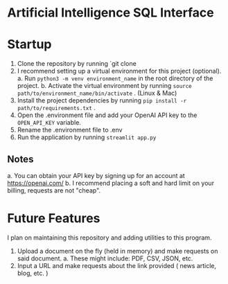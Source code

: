 # Artificial Intelligence SQL Interface

# Startup 
1. Clone the repository by running `git clone 
2. I recommend setting up a virtual environment for this project (optional).
a. Run `python3 -m venv environment_name` in the root directory of the project.
b. Activate the virtual environment by running `source path/to/environment_name/bin/activate` . (Linux & Mac)
3. Install the project dependencies by running `pip install -r path/to/requirements.txt` .
4. Open the .environment file and add your OpenAI API key to the `OPEN_API_KEY` variable.
5. Rename the .environment file to .env
6. Run the application by running `streamlit app.py`

## Notes
a. You can obtain your API key by signing up for an account at https://openai.com/
b. I recommend placing a soft and hard limit on your billing, requests are not "cheap".

# Future Features
I plan on maintaining this repository and adding utilities to this program.

1. Upload a document on the fly (held in memory) and make requests on said document.
    a. These might include: PDF, CSV, JSON, etc.
2. Input a URL and make requests about the link provided ( news article, blog, etc. )
